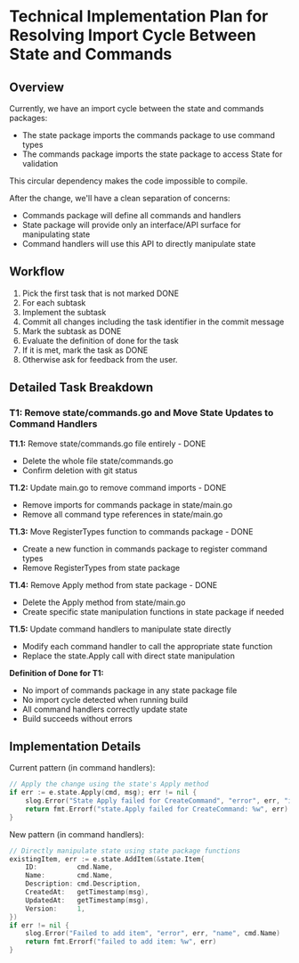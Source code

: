 # Technical Implementation Plan for Resolving Import Cycle Between State and Commands

## Overview

Currently, we have an import cycle between the state and commands packages:
- The state package imports the commands package to use command types
- The commands package imports the state package to access State for validation

This circular dependency makes the code impossible to compile.

After the change, we'll have a clean separation of concerns:
- Commands package will define all commands and handlers
- State package will provide only an interface/API surface for manipulating state
- Command handlers will use this API to directly manipulate state

## Workflow

1. Pick the first task that is not marked DONE
2. For each subtask
3. Implement the subtask
4. Commit all changes including the task identifier in the commit message
5. Mark the subtask as DONE
6. Evaluate the definition of done for the task
7. If it is met, mark the task as DONE
8. Otherwise ask for feedback from the user.

## Detailed Task Breakdown

### T1: Remove state/commands.go and Move State Updates to Command Handlers

**T1.1:** Remove state/commands.go file entirely - DONE

- Delete the whole file state/commands.go
- Confirm deletion with git status

**T1.2:** Update main.go to remove command imports - DONE

- Remove imports for commands package in state/main.go
- Remove all command type references in state/main.go

**T1.3:** Move RegisterTypes function to commands package - DONE

- Create a new function in commands package to register command types
- Remove RegisterTypes from state package

**T1.4:** Remove Apply method from state package - DONE

- Delete the Apply method from state/main.go
- Create specific state manipulation functions in state package if needed

**T1.5:** Update command handlers to manipulate state directly

- Modify each command handler to call the appropriate state function
- Replace the state.Apply call with direct state manipulation

**Definition of Done for T1:**

- No import of commands package in any state package file
- No import cycle detected when running build
- All command handlers correctly update state
- Build succeeds without errors

## Implementation Details

Current pattern (in command handlers):
```go
// Apply the change using the state's Apply method
if err := e.state.Apply(cmd, msg); err != nil {
    slog.Error("State Apply failed for CreateCommand", "error", err, "id", cmd.ID)
    return fmt.Errorf("state.Apply failed for CreateCommand: %w", err)
}
```

New pattern (in command handlers):
```go
// Directly manipulate state using state package functions
existingItem, err := e.state.AddItem(&state.Item{
    ID:          cmd.Name,
    Name:        cmd.Name,
    Description: cmd.Description,
    CreatedAt:   getTimestamp(msg),
    UpdatedAt:   getTimestamp(msg),
    Version:     1,
})
if err != nil {
    slog.Error("Failed to add item", "error", err, "name", cmd.Name)
    return fmt.Errorf("failed to add item: %w", err)
}
```